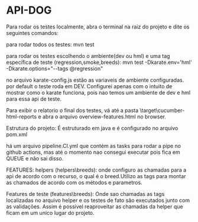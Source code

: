 # API-DOG
Para rodar os testes localmente, abra o terminal na raiz do projeto e dite os seguintes comandos:

para rodar todos os testes:
  mvn test 

para rodar os testes escolhendo o ambiente(dev ou hml) e uma tag específica de teste (regression,smoke,breeds):
mvn test -Dkarate.env='hml' -Dkarate.options="--tags @regression"

no arquivo karate-config.js estão as variaveis de ambiente configuradas. por default o teste roda em DEV. Configurei apenas com o intuito de mostrar como o karate funciona, pois nao temos um ambiente de dev e hml para essa api de teste.

Para exibir o relatorio o final dos testes, vá até a pasta \target\cucumber-html-reports e abra o arquivo overview-features.html no browser.

Estrutura do projeto:
É estruturado em java e é configurado no arquivo pom.xml

há um arquivo pipeline.CI.yml que contém as tasks para rodar a pipe no github actions, mas até o momento nao consegui executar pois fica em QUEUE e não sai disso.

FEATURES:
 helpers (helpers\breeds): onde configuro as chamadas para a api de acordo com o recurso, o qual é o breed.Utilizo as tags para montar as chamados de acordo com os métodos e parametros. 

 Features de teste (features\breeds):
 Onde sao chamadas as tags localizadas no arquivo helper e os testes de fato são executados junto com as validações. Assim é possivel reaproveitar as chamadas da helper que ficam em um unico lugar do projeto.

 




